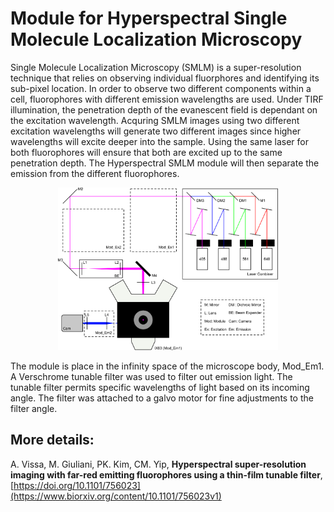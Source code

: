 # Module for Hyperspectral Single Molecule Localization Microscopy

Single Molecule Localization Microscopy (SMLM) is a super-resolution technique that relies on observing individual fluorphores and identifying its sub-pixel location. In order to observe two different components within a cell, fluorophores with different emission wavelengths are used. Under TIRF illumination, the penetration depth of the evanescent field is dependant on the excitation wavelength. Acquring SMLM images using two different excitation wavelengths will generate two different images since higher wavelengths will excite deeper into the sample. Using the same laser for both fluorophores will ensure that both are excited up to the same penetration depth. The Hyperspectral SMLM module will then separate the emission from the different fluorophores.


<p align="center">
	<img src="/images/schematic.png" alt="Hyperspectral SMLM schematic" width="70%">
</p>


The module is place in the infinity space of the microscope body, Mod_Em1. A Verschrome tunable filter was used to filter out emission light. The tunable filter permits specific wavelengths of light based on its incoming angle. The filter was attached to a galvo motor for fine adjustments to the filter angle. 

## More details:
A. Vissa, M. Giuliani, PK. Kim, CM. Yip, **Hyperspectral super-resolution imaging with far-red emitting fluorophores using a thin-film tunable filter**, [https://doi.org/10.1101/756023](https://www.biorxiv.org/content/10.1101/756023v1)